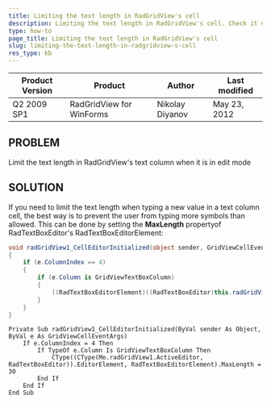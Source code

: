 ```yaml
---
title: Limiting the text length in RadGridView's cell
description: Limiting the text length in RadGridView's cell. Check it now!
type: how-to
page_title: Limiting the text length in RadGridView's cell
slug: limiting-the-text-length-in-radgridview-s-cell
res_type: kb
---
```


|Product Version|Product|Author|Last modified|
|----|----|----|----|
|Q2 2009 SP1|RadGridView for WinForms|Nikolay Diyanov|May 23, 2012|

  
## PROBLEM 
   
Limit the text length in RadGridView's text column when it is in edit mode  
  
## SOLUTION  
   
If you need to limit the text length when typing a new value in a text column cell, the best way is to prevent the user from typing more symbols than allowed. This can be done by setting the **MaxLength** propertyof RadTextBoxEditor's RadTextBoxEditorElement:  

````C#
void radGridView1_CellEditorInitialized(object sender, GridViewCellEventArgs e)     
{     
    if (e.ColumnIndex == 4)  
    {  
        if (e.Column is GridViewTextBoxColumn)     
        {     
            ((RadTextBoxEditorElement)((RadTextBoxEditor)this.radGridView1.ActiveEditor).EditorElement).MaxLength = 30;     
        }     
    }  
} 

````
````VB.NET
Private Sub radGridView1_CellEditorInitialized(ByVal sender As Object, ByVal e As GridViewCellEventArgs)  
    If e.ColumnIndex = 4 Then 
        If TypeOf e.Column Is GridViewTextBoxColumn Then 
            CType((CType(Me.radGridView1.ActiveEditor, RadTextBoxEditor)).EditorElement, RadTextBoxEditorElement).MaxLength = 30  
        End If 
    End If 
End Sub 

````


